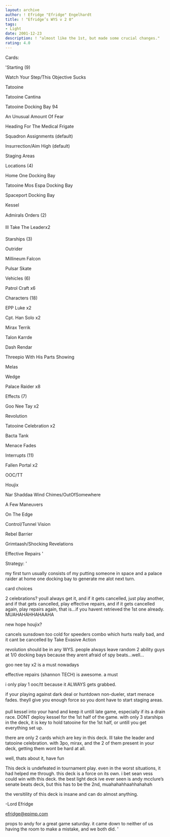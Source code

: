 ```yaml
---
layout: archive
author: ! Efridge "Efridge" Engelhardt
title: ! "Efridge’s WYS v 2 0"
tags:
- Light
date: 2001-12-23
description: ! "almost like the 1st, but made some crucial changes."
rating: 4.0
---
```

Cards: 

'Starting (9)

Watch Your Step/This Objective Sucks

Tatooine

Tatooine Cantina

Tatooine Docking Bay 94

An Unusual Amount Of Fear

Heading For The Medical Frigate

Squadron Assignments (default)

Insurrection/Aim High (default)

Staging Areas


Locations (4) 

Home One Docking Bay

Tatooine Mos Espa Docking Bay

Spaceport Docking Bay

Kessel


Admirals Orders (2)

Ill Take The Leaderx2


Starships (3) 

Outrider 

Millineum Falcon 

Pulsar Skate 


Vehicles (6) 

Patrol Craft x6 


Characters (18) 

EPP Luke x2

Cpt. Han Solo x2

Mirax Terrik

Talon Karrde

Dash Rendar

Threepio With His Parts Showing

Melas

Wedge

Palace Raider x8


Effects (7) 

Goo Nee Tay x2

Revolution

Tatooine Celebration x2

Bacta Tank

Menace Fades


Interrupts (11) 

Fallen Portal x2

OOC/TT

Houjix

Nar Shaddaa Wind Chimes/OutOfSomewhere

A Few Maneuvers

On The Edge

Control/Tunnel Vision

Rebel Barrier

Grimtaash/Shocking Revelations 

Effective Repairs '

Strategy: '

my first turn usually consists of my putting someone in space and a palace raider at home one docking bay to generate me alot next turn. 


card choices 


2 celebrations? youll always get it, and if it gets cancelled, just play another, and if that gets cancelled, play effective repairs, and if it gets cancelled again, play repairs again, that is...if you havent retrieved the 1st one already. MUAHAHAHHAHAAHA 


new hope houjix? 

cancels sunsdown too cold for speeders combo which hurts really bad, and it cant be cancelled by Take Evasive Action 


revolution should be in any WYS. people always leave random 2 ability guys at 1/0 docking bays because they arent afraid of spy beats...well... 


goo nee tay x2 is a must nowadays 


effective repairs (shannon TECH) is awesome. a must 


i only play 1 ooc/tt because it ALWAYS gets grabbed. 


if your playing against dark deal or huntdown non-dueler, start menace fades. theyll give you enough force so you dont have to start staging areas. 


pull kessel into your hand and keep it untill late game, especially if its a drain race. DONT deploy kessel for the 1st half of the game. with only 3 starships in the deck, it is key to hold tatooine for the 1st half, or untill you get everything set up. 


there are only 2 cards which are key in this deck. Ill take the leader and tatooine celebration. with 3po, mirax, and the 2 of them present in your deck, getting them wont be hard at all. 

well, thats about it, have fun 


This deck is undefeated in tournament play. even in the worst situations, it had helped me through. this deck is a force on its own. i bet sean vess could win with this deck. the best light deck ive ever seen is andy mcclure’s senate beats deck, but this has to be the 2nd, muahahahhaahhahahah


the versitility of this deck is insane and can do almost anything.


-Lord Efridge

efridge@epimp.com  


props to andy for a great game saturday. it came down to neither of us having the room to make a mistake, and we both did. '